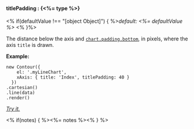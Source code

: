 #### **titlePadding** : {<%= type %>}

<% if(defaultValue !== "[object Object]") { %>*default: <%= defaultValue %>* <% }%>

The distance below the axis and [`chart.padding.bottom`](#config_config.chart.padding.bottom), in pixels, where the axis `title` is drawn.

**Example:**

    new Contour({
        el: '.myLineChart',
        xAxis: { title: 'Index', titlePadding: 40 }
      })
    .cartesian()
    .line(data)
    .render()

*[Try it.](http://jsfiddle.net/gh/get/library/pure/forio/contour/tree/master/src/documentation/fiddle/config.xAxis.titlePadding/)*

<% if(notes) { %><%= notes %><% } %>

